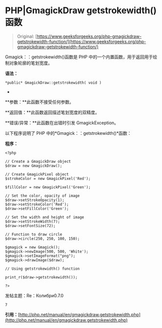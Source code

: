 # PHP|GmagickDraw getstrokewidth()函数

> Original: [https://www.geeksforgeeks.org/php-gmagickdraw-getstrokewidth-function/](https://www.geeksforgeeks.org/php-gmagickdraw-getstrokewidth-function/)

Gmagick：：getstrokewidth()函数是 PHP 中的一个内置函数，用于返回用于绘制对象轮廓的笔划宽度。

**语法：**

```
*public* GmagickDraw::getstrokewidth( void )
```

*
**参数：**此函数不接受任何参数。

**返回值：**此函数返回描述笔划宽度的双精度。

**错误/异常：**此函数在出错时引发 GmagickException。

以下程序说明了 PHP 中的*Gmagick：：getstrokewidth()*函数：

**程序：**

```
<?php 

// Create a GmagickDraw object 
$draw = new GmagickDraw(); 

// Create GmagickPixel object 
$strokeColor = new GmagickPixel('Red'); 

$fillColor = new GmagickPixel('Green'); 

// Set the color, opacity of image 
$draw->setStrokeOpacity(1); 
$draw->setStrokeColor('Red'); 
$draw->setFillColor('Green'); 

// Set the width and height of image 
$draw->setStrokeWidth(7); 
$draw->setFontSize(72); 

// Function to draw circle  
$draw->circle(250, 250, 100, 150); 

$gmagick = new Gmagick(); 
$gmagick->newImage(500, 500, 'White'); 
$gmagick->setImageFormat("png"); 
$gmagick->drawImage($draw); 

// Using getstrokewidth() function

print_r($draw->getstrokewidth());

?> 
```

发帖主题：Re：Колибри0.7.0

```
7
```

**引用：**[http://php.net/manual/en/gmagickdraw.getstrokewidth.php](http://php.net/manual/en/gmagickdraw.getstrokewidth.php)